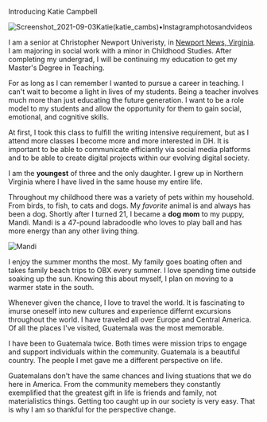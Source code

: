 Introducing Katie Campbell

![Screenshot_2021-09-03Katie(katie_cambs)•Instagramphotosandvideos](https://user-images.githubusercontent.com/89557769/132072612-cf32133e-d455-4a6b-9bd1-66b5abf7f8f7.png)

I am a senior at Christopher Newport Univeristy, in [Newport News, Virginia](https://www.newport-news.org/). I am majoring in social work with a minor in Childhood Studies. After completing my undergrad, I will be continuing my education to get my Master's Degree in Teaching.

For as long as I can remember I wanted to pursue a career in teaching. I can't wait to become a light in lives of my students. Being a teacher involves much more than just educating the future generation. I want to be a role model to my students and allow the opportunity for them to gain social, emotional, and cognitive skills.

At first, I took this class to fulfill the writing intensive requirement, but as I attend more classes I become more and more interested in DH. It is important to be able to communicate efficiantly via social media platforms and to be able to create digital projects within our evolving digital society.

I am the **youngest** of three and the only daughter. I grew up in Northern Virginia where I have lived in the same house my entire life. 

Throughout my childhood there was a variety of pets within my household. From birds, to fish, to cats and dogs. My _favorite_ animal is and always has been a dog. Shortly after I turned 21, I became a **dog mom** to my puppy, Mandi. Mandi is a 47-pound labradoodle who loves to play ball and has more energy than any other living thing. 

![Mandi](https://user-images.githubusercontent.com/89557769/132078456-d11cfad8-a387-4f81-8623-ad137e19c2a8.jpg)

I enjoy the summer months the most. My family goes boating often and takes family beach trips to OBX every summer. I love spending time outside soaking up the sun. Knowing this about myself, I plan on moving to a warmer state in the south.

Whenever given the chance, I love to travel the world. It is fascinating to imurse oneself into new cultures and experience differnt excursions throughout the world. I have traveled all over Europe and Central America. Of all the places I've visited, Guatemala was the most memorable.

I have been to Guatemala twice. Both times were mission trips to engage and support individuals within the community. Guatemala is a beautiful country. The people I met gave me a different perspective on life.

Guatemalans don't have the same chances and living stuations that we do here in America. From the community memebers they constantly exemplified that the greatest gift in life is friends and family, not materialistics things. Getting too caught up in our society is very easy. That is why I am so thankful for the perspective change.
